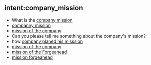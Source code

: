 ## intent:company_mission
- What is the [company mission](org_mission)
- [companny mission](org_mission)
- [mission of the company](org_mission)
- Can you please tell me something about the company's mission?
- how [company planed his misssion](org_mission)
- [mission of the company](org_mission)
- [mission of the Forgeahead](org_mission)
- [mission forgeahead](org_mission)

